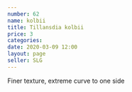 ```yaml
---
number: 62
name: kolbii
title: Tillansdia kolbii
price: 3
categories:  
date: 2020-03-09 12:00
layout: page
seller: SLG
---
```

Finer texture, extreme curve to one side

